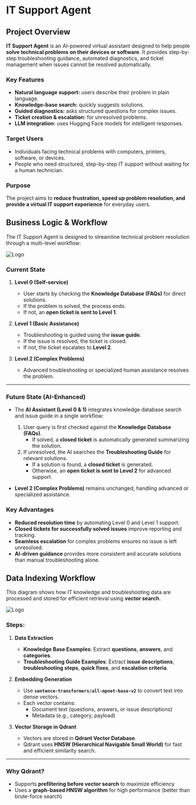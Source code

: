 # IT Support Agent

## Project Overview

**IT Support Agent** is an AI-powered virtual assistant designed to help people **solve technical problems on their devices or software**. It provides step-by-step troubleshooting guidance, automated diagnostics, and ticket management when issues cannot be resolved automatically.

### Key Features
- **Natural language support:** users describe their problem in plain language.  
- **Knowledge-base search:** quickly suggests solutions.  
- **Guided diagnostics:** asks structured questions for complex issues.  
- **Ticket creation & escalation:** for unresolved problems.  
- **LLM integration:** uses Hugging Face models for intelligent responses.

### Target Users
- Individuals facing technical problems with computers, printers, software, or devices.  
- People who need structured, step-by-step IT support without waiting for a human technician.

### Purpose
The project aims to **reduce frustration, speed up problem resolution, and provide a virtual IT support experience** for everyday users.
## Business Logic & Workflow

The IT Support Agent is designed to streamline technical problem resolution through a multi-level workflow:

![Logo](images/workflow-comp.png)


### Current State
1. **Level 0 (Self-service)**  
   - User starts by checking the **Knowledge Database (FAQs)** for direct solutions.  
   - If the problem is solved, the process ends.  
   - If not, an **open ticket is sent to Level 1**.

2. **Level 1 (Basic Assistance)**  
   - Troubleshooting is guided using the **issue guide**.  
   - If the issue is resolved, the ticket is closed.  
   - If not, the ticket escalates to **Level 2**.

3. **Level 2 (Complex Problems)**  
   - Advanced troubleshooting or specialized human assistance resolves the problem.  

---

### Future State (AI-Enhanced)
- The **AI Assistant (Level 0 & 1)** integrates knowledge database search and issue guide in a single workflow:
  1. User query is first checked against the **Knowledge Database (FAQs)**.
     - If solved, a **closed ticket** is automatically generated summarizing the solution.
  2. If unresolved, the AI searches the **Troubleshooting Guide** for relevant solutions.
     - If a solution is found, a **closed ticket** is generated.
     - Otherwise, an **open ticket is sent to Level 2** for advanced support.

- **Level 2 (Complex Problems)** remains unchanged, handling advanced or specialized assistance.

### Key Advantages
- **Reduced resolution time** by automating Level 0 and Level 1 support.  
- **Closed tickets for successfully solved issues** improve reporting and tracking.  
- **Seamless escalation** for complex problems ensures no issue is left unresolved.  
- **AI-driven guidance** provides more consistent and accurate solutions than manual troubleshooting alone.

## Data Indexing Workflow

This diagram shows how IT knowledge and troubleshooting data are processed and stored for efficient retrieval using **vector search**.

![Logo](images/indexing.png)


### Steps:

1. **Data Extraction**
   - **Knowledge Base Examples**: Extract **questions**, **answers**, and **categories**.
   - **Troubleshooting Guide Examples**: Extract **issue descriptions**, **troubleshooting steps**, **quick fixes**, and **escalation criteria**.

2. **Embedding Generation**
   - Use **`sentence-transformers/all-mpnet-base-v2`** to convert text into dense vectors.
   - Each vector contains:
     - Document text (questions, answers, or issue descriptions)
     - Metadata (e.g., category, payload)

3. **Vector Storage in Qdrant**
   - Vectors are stored in **Qdrant Vector Database**.
   - Qdrant uses **HNSW (Hierarchical Navigable Small World)** for fast and efficient similarity search.

---

### Why Qdrant?
- Supports **prefiltering before vector search** to maximize efficiency
- Uses a **graph-based HNSW algorithm** for high performance (better than brute-force search)

